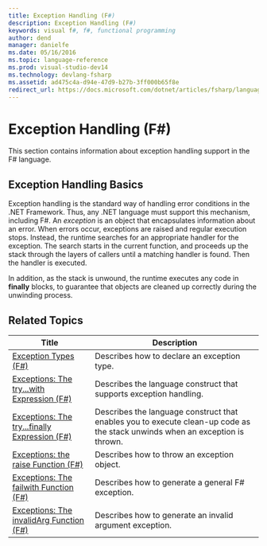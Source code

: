 ```yaml
---
title: Exception Handling (F#)
description: Exception Handling (F#)
keywords: visual f#, f#, functional programming
author: dend
manager: danielfe
ms.date: 05/16/2016
ms.topic: language-reference
ms.prod: visual-studio-dev14
ms.technology: devlang-fsharp
ms.assetid: ad475c4a-d94e-47d9-b27b-3ff000b65f8e
redirect_url: https://docs.microsoft.com/dotnet/articles/fsharp/language-reference/exception-handling/index 
---
```


# Exception Handling (F#)

This section contains information about exception handling support in the F# language.


## Exception Handling Basics
Exception handling is the standard way of handling error conditions in the .NET Framework. Thus, any .NET language must support this mechanism, including F#. An *exception* is an object that encapsulates information about an error. When errors occur, exceptions are raised and regular execution stops. Instead, the runtime searches for an appropriate handler for the exception. The search starts in the current function, and proceeds up the stack through the layers of callers until a matching handler is found. Then the handler is executed.

In addition, as the stack is unwound, the runtime executes any code in **finally** blocks, to guarantee that objects are cleaned up correctly during the unwinding process.


## Related Topics

|Title|Description|
|-----|-----------|
|[Exception Types &#40;F&#35;&#41;](Exception-Types-%5BFSharp%5D.md)|Describes how to declare an exception type.|
|[Exceptions: The try...with Expression &#40;F&#35;&#41;](Exceptions-The-try...with-Expression-%5BFSharp%5D.md)|Describes the language construct that supports exception handling.|
|[Exceptions: The try...finally Expression &#40;F&#35;&#41;](Exceptions-The-try...finally-Expression-%5BFSharp%5D.md)|Describes the language construct that enables you to execute clean-up code as the stack unwinds when an exception is thrown.|
|[Exceptions: the raise Function &#40;F&#35;&#41;](Exceptions-the-raise-Function-%5BFSharp%5D.md)|Describes how to throw an exception object.|
|[Exceptions: The failwith Function &#40;F&#35;&#41;](Exceptions-The-failwith-Function-%5BFSharp%5D.md)|Describes how to generate a general F# exception.|
|[Exceptions: The invalidArg Function &#40;F&#35;&#41;](Exceptions-The-invalidArg-Function-%5BFSharp%5D.md)|Describes how to generate an invalid argument exception.|